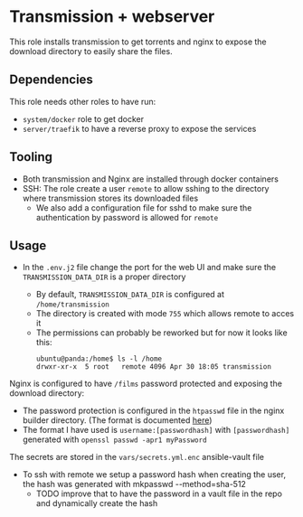 # Transmission + webserver

This role installs transmission to get torrents and nginx to expose the download directory to easily share the files.

## Dependencies

This role needs other roles to have run:

- `system/docker` role to get docker
- `server/traefik` to have a reverse proxy to expose the services

## Tooling

- Both transmission and Nginx are installed through docker containers
- SSH: The role create a user `remote` to allow sshing to the directory where transmission stores its downloaded files
  - We also add a configuration file for sshd to make sure the authentication by password is allowed for `remote`

## Usage

- In the `.env.j2` file change the port for the web UI and make sure the `TRANSMISSION_DATA_DIR` is a proper directory

  - By default, `TRANSMISSION_DATA_DIR` is configured at `/home/transmission`
  - The directory is created with mode `755` which allows remote to acces it
  - The permissions can probably be reworked but for now it looks like this:
    ```
    ubuntu@panda:/home$ ls -l /home
    drwxr-xr-x  5 root   remote 4096 Apr 30 18:05 transmission
    ```

Nginx is configured to have `/films` password protected and exposing the download directory:

- The password protection is configured in the `htpasswd` file in the nginx builder directory. (The format is documented [here](https://httpd.apache.org/docs/2.4/misc/password_encryptions.html))
- The format I have used is `username:[passwordhash]` with `[passwordhash]` generated with `openssl passwd -apr1 myPassword`

The secrets are stored in the `vars/secrets.yml.enc` ansible-vault file

- To ssh with remote we setup a password hash when creating the user, the hash was generated with mkpasswd --method=sha-512
  - TODO improve that to have the password in a vault file in the repo and dynamically create the hash
